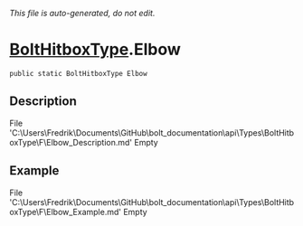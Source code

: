 *This file is auto-generated, do not edit.*

# [BoltHitboxType](Types/BoltHitboxType.md).Elbow
`public static BoltHitboxType Elbow`
## Description
File 'C:\Users\Fredrik\Documents\GitHub\bolt_documentation\api\Types\BoltHitboxType\F\Elbow_Description.md' Empty
## Example
File 'C:\Users\Fredrik\Documents\GitHub\bolt_documentation\api\Types\BoltHitboxType\F\Elbow_Example.md' Empty
